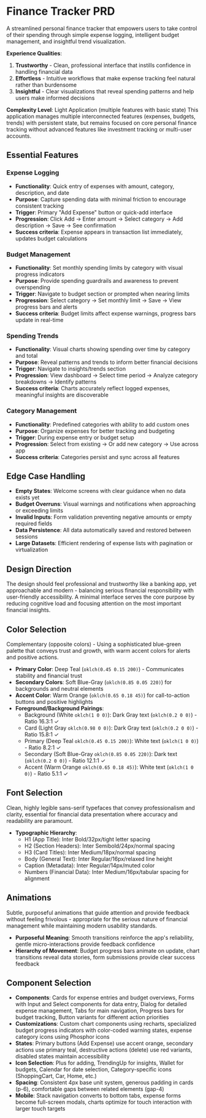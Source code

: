 # Finance Tracker PRD

A streamlined personal finance tracker that empowers users to take control of their spending through simple expense logging, intelligent budget management, and insightful trend visualization.

**Experience Qualities**:
1. **Trustworthy** - Clean, professional interface that instills confidence in handling financial data
2. **Effortless** - Intuitive workflows that make expense tracking feel natural rather than burdensome
3. **Insightful** - Clear visualizations that reveal spending patterns and help users make informed decisions

**Complexity Level**: Light Application (multiple features with basic state)
This application manages multiple interconnected features (expenses, budgets, trends) with persistent state, but remains focused on core personal finance tracking without advanced features like investment tracking or multi-user accounts.

## Essential Features

### Expense Logging
- **Functionality**: Quick entry of expenses with amount, category, description, and date
- **Purpose**: Capture spending data with minimal friction to encourage consistent tracking
- **Trigger**: Primary "Add Expense" button or quick-add interface
- **Progression**: Click Add → Enter amount → Select category → Add description → Save → See confirmation
- **Success criteria**: Expense appears in transaction list immediately, updates budget calculations

### Budget Management
- **Functionality**: Set monthly spending limits by category with visual progress indicators
- **Purpose**: Provide spending guardrails and awareness to prevent overspending
- **Trigger**: Navigate to budget section or prompted when nearing limits
- **Progression**: Select category → Set monthly limit → Save → View progress bars and alerts
- **Success criteria**: Budget limits affect expense warnings, progress bars update in real-time

### Spending Trends
- **Functionality**: Visual charts showing spending over time by category and total
- **Purpose**: Reveal patterns and trends to inform better financial decisions
- **Trigger**: Navigate to insights/trends section
- **Progression**: View dashboard → Select time period → Analyze category breakdowns → Identify patterns
- **Success criteria**: Charts accurately reflect logged expenses, meaningful insights are discoverable

### Category Management
- **Functionality**: Predefined categories with ability to add custom ones
- **Purpose**: Organize expenses for better tracking and budgeting
- **Trigger**: During expense entry or budget setup
- **Progression**: Select from existing → Or add new category → Use across app
- **Success criteria**: Categories persist and sync across all features

## Edge Case Handling
- **Empty States**: Welcome screens with clear guidance when no data exists yet
- **Budget Overruns**: Visual warnings and notifications when approaching or exceeding limits
- **Invalid Inputs**: Form validation preventing negative amounts or empty required fields
- **Data Persistence**: All data automatically saved and restored between sessions
- **Large Datasets**: Efficient rendering of expense lists with pagination or virtualization

## Design Direction
The design should feel professional and trustworthy like a banking app, yet approachable and modern - balancing serious financial responsibility with user-friendly accessibility. A minimal interface serves the core purpose by reducing cognitive load and focusing attention on the most important financial insights.

## Color Selection
Complementary (opposite colors) - Using a sophisticated blue-green palette that conveys trust and growth, with warm accent colors for alerts and positive actions.

- **Primary Color**: Deep Teal (`oklch(0.45 0.15 200)`) - Communicates stability and financial trust
- **Secondary Colors**: Soft Blue-Gray (`oklch(0.85 0.05 220)`) for backgrounds and neutral elements
- **Accent Color**: Warm Orange (`oklch(0.65 0.18 45)`) for call-to-action buttons and positive highlights
- **Foreground/Background Pairings**: 
  - Background (White `oklch(1 0 0)`): Dark Gray text (`oklch(0.2 0 0)`) - Ratio 16.3:1 ✓
  - Card (Light Gray `oklch(0.98 0 0)`): Dark Gray text (`oklch(0.2 0 0)`) - Ratio 15.8:1 ✓
  - Primary (Deep Teal `oklch(0.45 0.15 200)`): White text (`oklch(1 0 0)`) - Ratio 8.2:1 ✓
  - Secondary (Soft Blue-Gray `oklch(0.85 0.05 220)`): Dark text (`oklch(0.2 0 0)`) - Ratio 12.1:1 ✓
  - Accent (Warm Orange `oklch(0.65 0.18 45)`): White text (`oklch(1 0 0)`) - Ratio 5.1:1 ✓

## Font Selection
Clean, highly legible sans-serif typefaces that convey professionalism and clarity, essential for financial data presentation where accuracy and readability are paramount.

- **Typographic Hierarchy**:
  - H1 (App Title): Inter Bold/32px/tight letter spacing
  - H2 (Section Headers): Inter Semibold/24px/normal spacing
  - H3 (Card Titles): Inter Medium/18px/normal spacing
  - Body (General Text): Inter Regular/16px/relaxed line height
  - Caption (Metadata): Inter Regular/14px/muted color
  - Numbers (Financial Data): Inter Medium/16px/tabular spacing for alignment

## Animations
Subtle, purposeful animations that guide attention and provide feedback without feeling frivolous - appropriate for the serious nature of financial management while maintaining modern usability standards.

- **Purposeful Meaning**: Smooth transitions reinforce the app's reliability, gentle micro-interactions provide feedback confidence
- **Hierarchy of Movement**: Budget progress bars animate on update, chart transitions reveal data stories, form submissions provide clear success feedback

## Component Selection
- **Components**: Cards for expense entries and budget overviews, Forms with Input and Select components for data entry, Dialog for detailed expense management, Tabs for main navigation, Progress bars for budget tracking, Button variants for different action priorities
- **Customizations**: Custom chart components using recharts, specialized budget progress indicators with color-coded warning states, expense category icons using Phosphor icons
- **States**: Primary buttons (Add Expense) use accent orange, secondary actions use primary teal, destructive actions (delete) use red variants, disabled states maintain accessibility
- **Icon Selection**: Plus for adding, TrendingUp for insights, Wallet for budgets, Calendar for date selection, Category-specific icons (ShoppingCart, Car, Home, etc.)
- **Spacing**: Consistent 4px base unit system, generous padding in cards (p-6), comfortable gaps between related elements (gap-4)
- **Mobile**: Stack navigation converts to bottom tabs, expense forms become full-screen modals, charts optimize for touch interaction with larger touch targets
